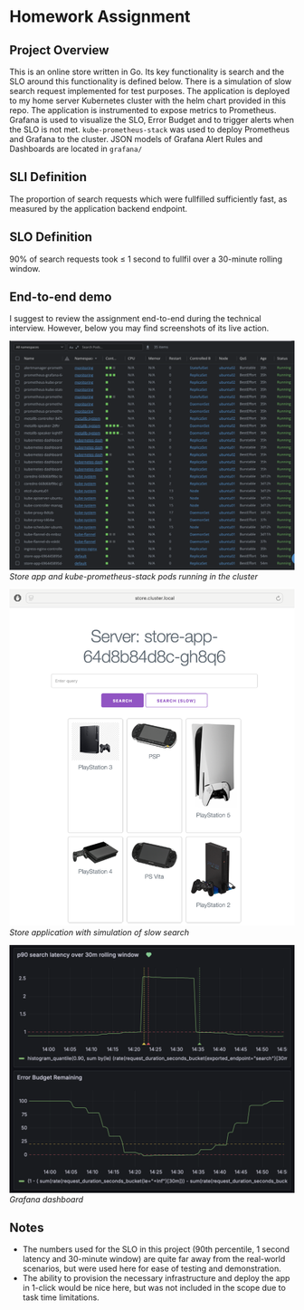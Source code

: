 # Homework Assignment

## Project Overview

This is an online store written in Go. Its key functionality is search and the SLO around this functionality is defined below. There is a simulation of slow search request implemented for test purposes. The application is deployed to my home server Kubernetes cluster with the helm chart provided in this repo. The application is instrumented to expose metrics to Prometheus. Grafana is used to visualize the SLO, Error Budget and to trigger alerts when the SLO is not met. ```kube-prometheus-stack``` was used to deploy Prometheus and Grafana to the cluster. JSON models of Grafana Alert Rules and Dashboards are located in ```grafana/```

## SLI Definition

The proportion of search requests which were fullfilled sufficiently fast, as measured by the application backend endpoint.

## SLO Definition

90% of search requests took ≤ 1 second to fullfil over a 30-minute rolling window.

## End-to-end demo

I suggest to review the assignment end-to-end during the technical interview. However, below you may find screenshots of its live action.

![List of Kubernetes pods of the store app and kube-prometheus-stack](img/img0.png "Store app and kube-prometheus-stack pods running in the cluster")
*Store app and kube-prometheus-stack pods running in the cluster*


![Screenshot of the application showing main functionality](img/img1.png "Store application with simulation of slow search")
*Store application with simulation of slow search*


![Screenshot of Grafana showing visualizations of p90 latency and error budget](img/img2.png "Grafana dashboard")
*Grafana dashboard*


## Notes

- The numbers used for the SLO in this project (90th percentile, 1 second latency and 30-minute window) are quite far away from the real-world scenarios, but were used here for ease of testing and demonstration.
- The ability to provision the necessary infrastructure and deploy the app in 1-click would be nice here, but was not included in the scope due to task time limitations.